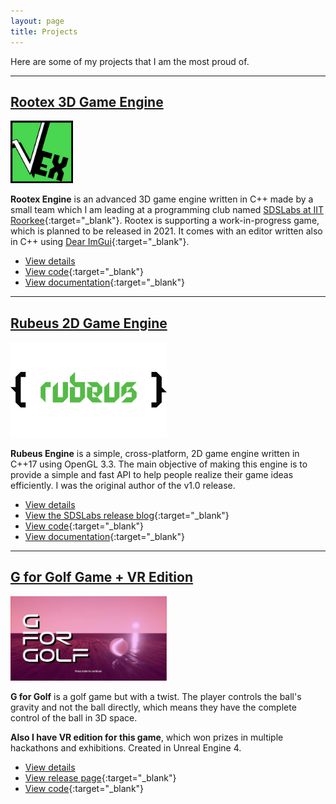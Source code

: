 ```yaml
---
layout: page
title: Projects
---
```


Here are some of my projects that I am the most proud of.

---

## [Rootex 3D Game Engine](/2020/08/04/rootex-engine/)

<img src="/assets/rootex.png" width=100em>

**Rootex Engine** is an advanced 3D game engine written in C++ made by a small team which I am leading at a programming club named [SDSLabs at IIT Roorkee](https://sdslabs.co/){:target="_blank"}. Rootex is supporting a work-in-progress game, which is planned to be released in 2021. It comes with an editor written also in C++ using [Dear ImGui](https://github.com/ocornut/imgui){:target="_blank"}.

* [View details](/2020/08/04/rootex-engine/)
* [View code](https://github.com/sdslabs/Rootex){:target="_blank"}
* [View documentation](https://rootex.readthedocs.io/){:target="_blank"}

---

## [Rubeus 2D Game Engine](/2020/08/03/rubeus-engine/)

<img src="/assets/rubeus.png" width=250em>

**Rubeus Engine** is a simple, cross-platform, 2D game engine written in C++17 using OpenGL 3.3. The main objective of making this engine is to provide a simple and fast API to help people realize their game ideas efficiently. I was the original author of the v1.0 release.

* [View details](/2020/08/03/rubeus-engine/)
* [View the SDSLabs release blog](https://blog.sdslabs.co/2018/12/making-a-game-engine-from-scratch){:target="_blank"}
* [View code](https://github.com/sdslabs/Rubeus){:target="_blank"}
* [View documentation](https://blog.sdslabs.co/Rubeus-Docs/html/index.html){:target="_blank"}

---

## [G for Golf Game + VR Edition](/2020/08/02/g-for-golf/)

<img src="/assets/g_for_golf.png" width=250em>

**G for Golf** is a golf game but with a twist. The player controls the ball's gravity and not the ball directly, which means they have the complete control of the ball in 3D space.

**Also I have VR edition for this game**, which won prizes in multiple hackathons and exhibitions. Created in Unreal Engine 4.

* [View details](/2020/08/02/g-for-golf/)
* [View release page](https://gamejolt.com/games/gforgolf/307491){:target="_blank"}
* [View code](https://github.com/sdswoc/g-for-Golf){:target="_blank"}
